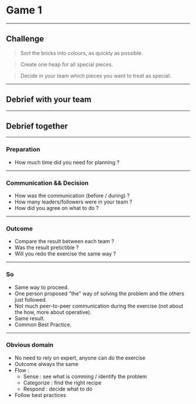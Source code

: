 # Game 1

----------

## Challenge

> Sort the bricks into colours, as quickly as possible.

> Create one heap for all special pieces.

> Decide in your team which pieces you want to treat as special.

----------

## Debrief with your team

----------

## Debrief together

----------

### Preparation

- How much time did you need for planning ? <!-- .element: class="fragment" -->

----------

### Communication && Decision

- How was the communication (before / during) ? <!-- .element: class="fragment" -->
- How many leaders/followers were in your team ?  <!-- .element: class="fragment" -->
- How did you agree on what to do ? <!-- .element: class="fragment" -->

----------

### Outcome

- Compare the result between each team ? <!-- .element: class="fragment" -->
- Was the result pretictible ? <!-- .element: class="fragment" -->
- Will you redo the exercise the same way ? <!-- .element: class="fragment" -->

----------

### So

- Same way to proceed.  <!-- .element: class="fragment" -->
- One person proposed "the" way of solving the problem and the others just followed. <!-- .element: class="fragment" -->
- Not much peer-to-peer communication during the exercise (not about the how, more about operative). <!-- .element: class="fragment" -->
- Same result.  <!-- .element: class="fragment" -->
- Common Best Practice. <!-- .element: class="fragment" -->

----------

### Obvious domain

- No need to rely on expert, anyone can do the exercise <!-- .element: class="fragment" -->
- Outcome always the same <!-- .element: class="fragment" -->
- Flow : <!-- .element: class="fragment" -->
  - Sense : see what is comming / identify the problem <!-- .element: class="fragment" -->
  - Categorize : find the right recipe <!-- .element: class="fragment" -->
  - Respond : decide what to do <!-- .element: class="fragment" -->
- Follow best practices <!-- .element: class="fragment" -->
